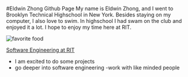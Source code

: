 #Eldwin Zhong Github Page
My name is Eldwin Zhong, and I went to Brooklyn Technical Highschool in New York. Besides staying on my computer, I also love to swim. In highschool I had swam on the club and enjoyed it a lot. I hope to enjoy my time here at RIT.


![favorite food](https://cdn.hokkai.com/wp-content/uploads/2019/05/1306.O-Magurootoro.jpg)


[Software Engineering at RIT](https://www.rit.edu/study/software-engineering-bs)
- I am excited to do some projects 
- go deeper into software engineering
-work with like minded people